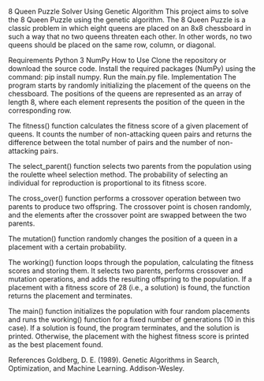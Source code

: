 8 Queen Puzzle Solver Using Genetic Algorithm
This project aims to solve the 8 Queen Puzzle using the genetic algorithm. The 8 Queen Puzzle is a classic problem in which eight queens are placed on an 8x8 chessboard in such a way that no two queens threaten each other. In other words, no two queens should be placed on the same row, column, or diagonal.

Requirements
Python 3
NumPy
How to Use
Clone the repository or download the source code.
Install the required packages (NumPy) using the command: pip install numpy.
Run the main.py file.
Implementation
The program starts by randomly initializing the placement of the queens on the chessboard. The positions of the queens are represented as an array of length 8, where each element represents the position of the queen in the corresponding row.

The fitness() function calculates the fitness score of a given placement of queens. It counts the number of non-attacking queen pairs and returns the difference between the total number of pairs and the number of non-attacking pairs.

The select_parent() function selects two parents from the population using the roulette wheel selection method. The probability of selecting an individual for reproduction is proportional to its fitness score.

The cross_over() function performs a crossover operation between two parents to produce two offspring. The crossover point is chosen randomly, and the elements after the crossover point are swapped between the two parents.

The mutation() function randomly changes the position of a queen in a placement with a certain probability.

The working() function loops through the population, calculating the fitness scores and storing them. It selects two parents, performs crossover and mutation operations, and adds the resulting offspring to the population. If a placement with a fitness score of 28 (i.e., a solution) is found, the function returns the placement and terminates.

The main() function initializes the population with four random placements and runs the working() function for a fixed number of generations (10 in this case). If a solution is found, the program terminates, and the solution is printed. Otherwise, the placement with the highest fitness score is printed as the best placement found.

References
Goldberg, D. E. (1989). Genetic Algorithms in Search, Optimization, and Machine Learning. Addison-Wesley.
